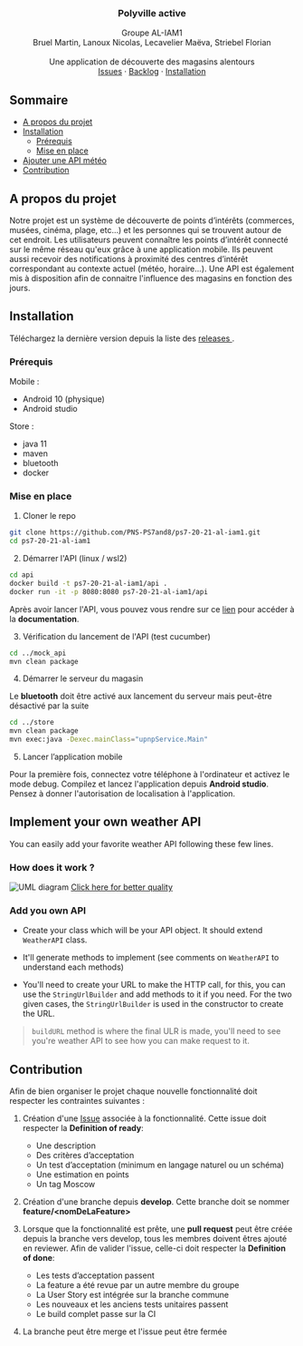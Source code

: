 <br />
<p align="center">
  <h3 align="center">Polyville active</h3>

  <p align="center">
  Groupe AL-IAM1
   <br />
  Bruel Martin, Lanoux Nicolas, Lecavelier Maëva, Striebel Florian
   <br />
    <br />
    Une application de découverte des magasins alentours
    <br />
    <a href="https://github.com/PNS-PS7and8/ps7-20-21-al-iam1/issues">Issues</a>
    ·
    <a href="https://github.com/PNS-PS7and8/ps7-20-21-al-iam1/projects/1">Backlog</a>
    ·
    <a href="#installation">Installation</a>
  </p>
  <p align="center">
</p>



## Sommaire

* [A propos du projet](#a-propos-du-projet)
* [Installation](#installation)
  * [Prérequis](#prérequis)
  * [Mise en place](#mise-en-place)
* [Ajouter une API météo](#implement-your-own-weather-api)
* [Contribution](#contribution)


## A propos du projet
Notre projet est un système de découverte de points d’intérêts (commerces, musées, cinéma, plage, etc…) et les personnes qui se trouvent autour de cet endroit.
Les utilisateurs peuvent connaître les points d’intérêt connecté sur le même réseau qu'eux grâce à une application mobile. Ils peuvent aussi recevoir des notifications à proximité des centres d’intérêt correspondant au contexte actuel (météo, horaire...). 
Une API est également mis à disposition afin de connaitre l'influence des magasins en fonction des jours.

## Installation
Téléchargez la dernière version depuis la liste des [releases ](https://github.com/PNS-PS7and8/ps7-20-21-al-iam1/releases).

### Prérequis  

 Mobile :
 
 - Android 10 (physique)
 - Android studio
 
 Store :
 
 - java 11
 - maven
 - bluetooth
 - docker

### Mise en place

 1. Cloner le repo
 
 ```sh
git clone https://github.com/PNS-PS7and8/ps7-20-21-al-iam1.git
cd ps7-20-21-al-iam1
```

 2. Démarrer l'API (linux / wsl2)
 
  ```sh
cd api
docker build -t ps7-20-21-al-iam1/api .
docker run -it -p 8080:8080 ps7-20-21-al-iam1/api
```

Après avoir lancer l'API, vous pouvez vous rendre sur ce [lien](#http://localhost:8080/swagger-ui/index.html) pour accéder à la **documentation**.

3. Vérification du lancement de l'API (test cucumber)

  ```sh
cd ../mock_api
mvn clean package
```

4. Démarrer le serveur du magasin  

Le **bluetooth** doit être activé aux lancement du serveur mais peut-être désactivé par la suite

  ```sh
cd ../store
mvn clean package
mvn exec:java -Dexec.mainClass="upnpService.Main"
```

5. Lancer l’application mobile

Pour la première fois, connectez votre téléphone à l'ordinateur et activez le mode debug. Compilez et lancez l'application depuis **Android studio**.
Pensez à donner l'autorisation de localisation à l'application.

## Implement your own weather API
You can easily add your favorite weather API following these few lines.

### How does it work ?
![UML diagram](https://cdn.discordapp.com/attachments/793493027121266718/795706041341575178/Screenshot_from_2021-01-04_18-30-59.png)
[Click here for better quality](https://viewer.diagrams.net/?highlight=0000ff&edit=_blank&layers=1&nav=1&title=archtecture_polyville.drawio#R7VxtU9s4EP41mYEPZCw7tpOPeaPlLhAugev1vplEJLo6VsZWSuivv5Vl%2bVWEGCLa6ZhhSLTWSpb20frRrkzLGm72n0Jvu76mS%2by3TGO5b1mjlmlajovgg0uehcR0XVdIViFZChnKBHPyAydCI5HuyBJHhYqMUp%2bRbVG4oEGAF6wg88KQPhWrPVK/2OvWW%2bGKYL7w/Kr0C1mytZB2TTeTf8ZktZY9I6cnrmw8WTkZSbT2lvQpJ7LGLWsYUsrEt81%2biH0%2be3Je%2buOnxWx2O1gO7v/b4r9Wd5uofyEau6yjkg4hxAE7bdO2Kdr%2b7vm7ZMK%2bYBg4Dvu3Vy0%2bTMeHLgfy03uIWOiBmUxnlciTz3iG2LOc9uiJbHwvgNLgkQZsnlyxeBs%2bWQXwfQGjwSEIvuOQEbBYP7nA6BakizXxlxPvme74mCPmLb7J0mBNQ/IDmvV8uIRAAJdDloDPdAo15lwTxAZIQxxBnVs5kagkuvb2hYoTL2KJYEF939tG5CEeBlfceOGKBAPKGN0klZK5hOHgfQl9r5gOpXiClYjpBrPwGfSSVky7I9pJFuFFz0kw%2bZRButNzhGydg7NpJBW9ZBmt0sYzqMCXBC11kGNVkNMyYQaMbxjusg9f5iwkwQoQ0jKtfT%2benkEMEi6%2bn004vHIV70O/ULcEKJhSFhs6pN/wkPoUkDMKqEAY8f2SSILMx4/sRYhFW28BPU/iOqNOJpklM8hFFHQf/Xjhr8lyiQMOD8o85gkscMNvKQlYPMP2AH5hzodG227ZcONDKKOsDL%2b8esiGNOBLicSwwAC0Jxyxd2FIrOUqiKTndo6DTKejCzEdBWJKVvZJbD1hZemv0ZtMvAFj%2bTiz6R03%2begCVexuVe1uKWzsew/Yv6URYYTy9kNRt2T7n2Ze90iP0NVlXfsFfwAm8ftbcrakOz6ZpuF7jC8L4BSphAbnwhX0w9B7npCIyQfOhM967mlT9CUPO3hGgCt5pXEhkf7I2AWERUmHiR9yB3i/wFtuWpiY/rXnP9Jwg3nbY3mh5Y4qNyCfh598%2buD5yaPz7I/59Gb68B%2bnM6YBj5IttIrrj9Di9AmzY1rlOFOo3uHN9qCenKWSqhyW7Dpu3ngSpSGQxERd3rtaO%2b49tQODUlGt8fAndgHd41wAko739E7AqTiB6RYHeUp5HE9EDU98A0%2b0SjTRVtFE1FMgwtJGE13VYyH2wEWW2DiDus7AqU33VKY3tdG9bkP39JnXPnJla6N7vRfoXtHfn5VJV5FrCRdwFSxoGAI/uYc6ie5B1lXq47xSAagPbys6%2b07J8vzwdlRWVdJDrt/sSnXiWMFZVDh2dVEW%2bYisRsAGhDWMRTNjsd1jKIsMYn0MZXFQQ1n0%2bALHUIPhAGVRmV4bZXGq0fCGspzMvCrKojKvLsrivBSxLvh7PYyl2MVHEhb118Z1nRjbChqjwrY%2bGlMNro/3DAfLqGJsEPZ5YhVKDz7lDGIAooRiIEcULwnvP57/NdtIMgJzFD7/w%2bVt05Llr/xi20CpYCS5hig950u3OCQwYs6OhHBPmGjQTkpfc1eylnhBNiRGhJeVxO8xVASmgu7CBX6VspoGMC9Yl4cq2mpQ5FCAJJ8Jse8x8r14yyoYJM3dUhF0lSlAs0SUHKfEf8SwErV8HrjUktV9rSUx7kpLMS7TUb4DqtVMgV6ourDqilg13d8Fq9J2vxJW7TJWbRO1ZcCgLlwd22qjrpH%2boGLTrmm0DcPqpT8fC%2bVqvJsnPZL8RuX0BA52m%2bbkxEfuL5HRMYqA6aoSpUi1y0DaNpiKmPjQbPWNwl/T%2bDy9O9uQJHu58fYF2qhS%2bNKfXdfTuL6ajOppDD9fTSZfa%2bpM6/ZyORuP/x2/qBN6wYrnFAtJTLG5aVjue1juG3IKqtgM0rZDb5IKGu2LOkf6Rm1b9GpW4QKK6TM1O02QeoZMUnIrcrM8477irOgjjNiBFLbMh3b5f/Pbifhd4NBjuxCrtvjAM0r3KE48SC%2bVIwaNi9IIYVVCQQFhGes7OYYlv8hhOD3gOODnlYC5NTkFjZzvApklztfrVf2aaX0o53OVSQXuieLz4wfifa%2bdp%2bUn3g5el%2b7sheuKxEbjn96OTbd2jkOJxK4uBiUjkA2D0mFehI70NLoYlPtSkuOJsPXEY1nWAPzGeen8ffp4KrmIWJcGOd30wO4xuofyFUf1PQMfmalzj1lH%2b0/8nCmDNz1WNz5cXE3IxO8pNG7x1OumStuU66anjbYd8XZCLhy9JN6GBsu7NQla%2bSi0CD3LELXJbZQPSicRZJ4uMXMx5AujbVjuwUByGs/mdQ27lQtog6DTab0xoF2WtTQHrKWD%2bpUC1h2nFLA2eyUeeHRyxbHaTs9Jo9EyQCwb7qBu2%2bp0snC2XexHc7zaVb2koSHnwjGKTpt0QbnlkiVgfk7SRb4C%2byqG3Vd2Knwpy1iZBlxfIKOc65O3XhfYF%2bl7YbnMy1HYzZqSFenjY4T14Luaj3n5od1suk%2b56ba65U13p7rVQa4qWmxr23QrXz5oNt2/H7usnbdQIlHfprtJW2g0r2rTrbavLvMqX4ZInzxn5a3mebPET4%2bB6gZSiQFL1wayW4371zsHYlRQ0RwFOSFDQahXYiiOofAbjiot0NEGmmpaYH43nV3n6MCsf3WTK85vpl9yxeur%2bV3%2b6v3NzddceTiZ3o/mOcH9zWh8eXUzHuVkn6f5JvghkkIHk3xdcfwjL5gWrouDG3nBdDpqyM17YN2tnVFQg1jboYxuk1LQaV/FoQy1gWubF4rZv68Se/Dsv4BZ4/8B)

### Add you own API

 

 - Create your class which will be your API object. It should extend `WeatherAPI` class.
 
 -   It'll generate methods to implement (see comments on `WeatherAPI` to understand each methods)
 
 - You'll need to create your URL to make the HTTP call, for this, you can use the `StringUrlBuilder` and add methods to it if you need. For the two given cases, the `StringUrlBuilder` is used in the constructor to create the URL. 

> `buildURL` method is where the final ULR is made, you'll need to see you're weather API to see how you can make request to it. 



## Contribution

Afin de bien organiser le projet chaque nouvelle fonctionnalité doit respecter les contraintes suivantes :

1. Création d'une [Issue](#https://github.com/PNS-PS7and8/ps7-20-21-al-iam1/issues) associée à la fonctionnalité. Cette issue doit respecter la **Definition of ready**:
	
	-   Une description
	-   Des critères d’acceptation
	-   Un test d’acceptation (minimum en langage naturel ou un schéma)
	-   Une estimation en points
	-   Un tag Moscow

2. Création d'une branche depuis **develop**. Cette branche doit se nommer **feature/\<nomDeLaFeature>**

3. Lorsque que la fonctionnalité est prête, une **pull request** peut être créée depuis la branche vers develop, tous les membres doivent êtres ajouté en reviewer. Afin de valider l'issue, celle-ci doit respecter la **Definition of done**:

	-   Les tests d’acceptation passent
	-   La feature a été revue par un autre membre du groupe
	-   La User Story est intégrée sur la branche commune
	-   Les nouveaux et les anciens tests unitaires passent
	-   Le build complet passe sur la CI

4. La branche peut être merge et l'issue peut être fermée 

